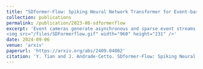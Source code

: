```yaml
---
title: "SDformer-Flow: Spiking Neural Network Transformer for Event-based optical flow estimation"
collection: publications
permalink: /publication/2023-08-sdformerflow
excerpt: 'Event cameras generate asynchronous and sparse event streams capturing changes in light intensity. They offer significant advantages over conventional frame-based cameras, such as a higher dynamic range and an extremely faster data rate, making them particularly useful in scenarios involving fast motion or challenging lighting conditions. Spiking neural networks (SNNs) share similar asynchronous and sparse characteristics and are well-suited for processing data from event cameras. Inspired by the potential of transformers and spike-driven transformers (spikeformers) in other computer vision tasks, we propose two solutions for fast and robust optical flow estimation for event cameras: STTFlowNet and SDformerFlow. STTFlowNet adopts a U-shaped artificial neural network (ANN) architecture with spatiotemporal shifted window self-attention (swin) transformer encoders, while SDformerFlow presents its fully spiking counterpart, incorporating swin spikeformer encoders. Furthermore, we present two variants of the spiking version with different neuron models. Our work is the first to make use of spikeformers for dense optical flow estimation. We conduct end-to-end training for all models using supervised learning. Our results yield state-of-the-art performance among SNN-based event optical flow methods on both the DSEC and MVSEC datasets, and show significant reduction in power consumption compared to the equivalent ANNs. 
<img src="/files/SDFormerflow.gif" width="960" height="231" />'
date: 2024-09-06
venue: 'arxiv'
paperurl: 'https://arxiv.org/abs/2409.04082'
citation: 'Y. Tian and J. Andrade-Cetto. SDformer-Flow: Spiking Neural Network Transformer for Event-based optical flow estimation, 2024, arXiv preprint arXiv:2409.04082.'
---
```



